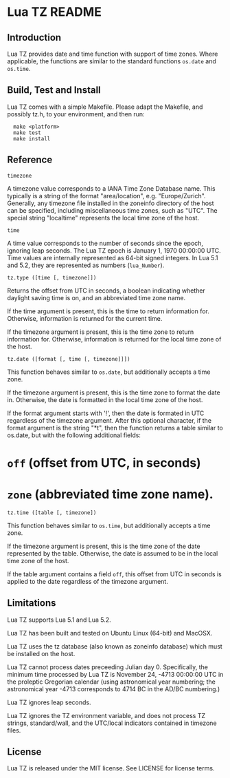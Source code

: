 # Lua TZ README

## Introduction

Lua TZ provides date and time function with support of time zones. Where
applicable, the functions are similar to the standard functions `os.date`
and `os.time`.


## Build, Test and Install

Lua TZ comes with a simple Makefile. Please adapt the Makefile, and possibly
tz.h, to your environment, and then run:

```
  make <platform>
  make test
  make install
```

## Reference

`timezone`

A timezone value corresponds to a IANA Time Zone Database name. This typically
is a string of the format "area/location", e.g. "Europe/Zurich". Generally, any
timezone file installed in the zoneinfo directory of the host can be specified,
including miscellaneous time zones, such as "UTC". The special string
"localtime" represents the local time zone of the host.


`time`

A time value corresponds to the number of seconds since the epoch, ignoring
leap seconds. The Lua TZ epoch is January 1, 1970 00:00:00 UTC. Time values are
internally represented as 64-bit signed integers. In Lua 5.1 and 5.2, they
are represented as numbers (`lua_Number`).


`tz.type ([time [, timezone]])`

Returns the offset from UTC in seconds, a boolean indicating whether daylight
saving time is on, and an abbreviated time zone name.

If the time argument is present, this is the time to return information for.
Otherwise, information is returned for the current time.

If the timezone argument is present, this is the time zone to return information
for. Otherwise, information is returned for the local time zone of the host.


`tz.date ([format [, time [, timezone]]])`

This function behaves similar to `os.date`, but additionally accepts a time
zone.

If the timezone argument is present, this is the time zone to format the date
in. Otherwise, the date is formatted in the local time zone of the host.

If the format argument starts with '!', then the date is formated in UTC
regardless of the timezone argument. After this optional character, if the
format argument is the string "\*t", then the function returns a table similar
to os.date, but with the following additional fields:

# `off` (offset from UTC, in seconds)
# `zone` (abbreviated time zone name).


`tz.time ([table [, timezone])`

This function behaves similar to `os.time`, but additionally accepts a time
zone.

If the timezone argument is present, this is the time zone of the date
represented by the table. Otherwise, the date is assumed to be in the local
time zone of the host.

If the table argument contains a field `off`, this offset from UTC in seconds
is applied to the date regardless of the timezone argument.


## Limitations

Lua TZ supports Lua 5.1 and Lua 5.2.

Lua TZ has been built and tested on Ubuntu Linux (64-bit) and MacOSX.

Lua TZ uses the tz database (also known as zoneinfo database) which must be
installed on the host.

Lua TZ cannot process dates preceeding Julian day 0. Specifically, the
minimum time processed by Lua TZ is November 24, -4713 00:00:00 UTC in the
proleptic Gregorian calendar (using astronomical year numbering; the
astronomical year -4713 corresponds to 4714 BC in the AD/BC numbering.)

Lua TZ ignores leap seconds.

Lua TZ ignores the TZ environment variable, and does not process TZ strings,
standard/wall, and the UTC/local indicators contained in timezone files.


## License

Lua TZ is released under the MIT license. See LICENSE for license terms.
